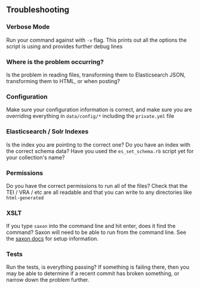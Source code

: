 ## Troubleshooting

### Verbose Mode

Run your command against with `-v` flag. This prints out all the options the script is using and provides further debug lines

### Where is the problem occurring?

Is the problem in reading files, transforming them to Elasticsearch JSON, transforming them to HTML, or when posting?

### Configuration

Make sure your configuration information is correct, and make sure you are overriding everything in `data/config/*` including the `private.yml` file

### Elasticsearch / Solr Indexes

Is the index you are pointing to the correct one?  Do you have an index with the correct schema data?  Have you used the `es_set_schema.rb` script yet for your collection's name?

### Permissions

Do you have the correct permissions to run all of the files?  Check that the TEI / VRA / etc are all readable and that you can write to any directories like `html-generated`

### XSLT

If you type `saxon` into the command line and hit enter, does it find the command?  Saxon will need to be able to run from the command line.  See the [saxon docs](saxon.md) for setup information.

### Tests

Run the tests, is everything passing?  If something is failing there, then you may be able to determine if a recent commit has broken something, or narrow down the problem further.
